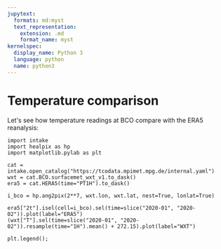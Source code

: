 ```yaml
---
jupytext:
  formats: md:myst
  text_representation:
    extension: .md
    format_name: myst
kernelspec:
  display_name: Python 3
  language: python
  name: python3
---
```


# Temperature comparison

Let's see how temperature readings at BCO compare with the ERA5 reanalysis:

```{code-cell} ipython3
import intake
import healpix as hp
import matplotlib.pylab as plt

cat = intake.open_catalog("https://tcodata.mpimet.mpg.de/internal.yaml")
wxt = cat.BCO.surfacemet_wxt_v1.to_dask()
era5 = cat.HERA5(time="PT1H").to_dask()

i_bco = hp.ang2pix(2**7, wxt.lon, wxt.lat, nest=True, lonlat=True)

era5["2t"].isel(cell=i_bco).sel(time=slice("2020-01", "2020-02")).plot(label="ERA5")
(wxt["T"].sel(time=slice("2020-01", "2020-02")).resample(time="1H").mean() + 272.15).plot(label="WXT")

plt.legend();
```
